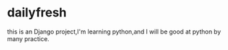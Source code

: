 # dailyfresh
this is an Django project,I'm learning python,and I will be good at python by many practice.
